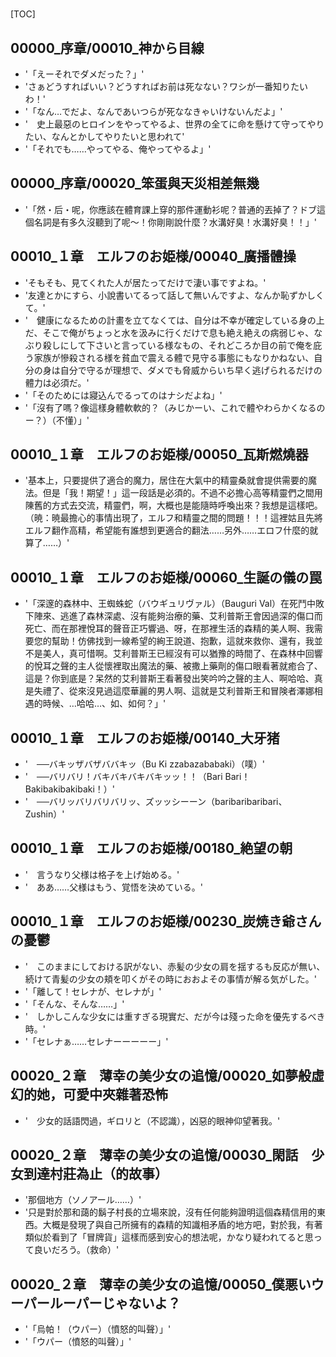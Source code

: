 # 

[TOC]

## 00000_序章/00010_神から目線

- '「えーそれでダメだった？」'
- 'さぁどうすればいい？どうすればお前は死なない？ワシが一番知りたいわ！'
- '「なん…でだよ、なんであいつらが死ななきゃいけないんだよ」'
- '　史上最惡のヒロインをやってやるよ、世界の全てに命を懸けて守ってやりたい、なんとかしてやりたいと思われて'
- '「それでも……やってやる、俺やってやるよ」'


## 00000_序章/00020_笨蛋與天災相差無幾

- '「然・后・呢，你應該在體育課上穿的那件運動衫呢？普通的丟掉了？ドブ這個名詞是有多久沒聽到了呢～！你剛剛說什麼？水溝好臭！水溝好臭！！」'


## 00010_１章　エルフのお姫様/00040_廣播體操

- 'そもそも、見てくれた人が居たってだけで淒い事ですよね。'
- '友達とかにすら、小說書いてるって話して無いんですよ、なんか恥ずかしくて。'
- '　健康になるための計畫を立てなくては、自分は不幸が確定している身の上だ、そこで俺がちょっと水を汲みに行くだけで息も絶え絶えの病弱じゃ、なぶり殺しにして下さいと言っている様なもの、それどころか目の前で俺を庇う家族が慘殺される様を貧血で震える體で見守る事態にもなりかねない、自分の身は自分で守るが理想で、ダメでも脅威からいち早く逃げられるだけの體力は必須だ。'
- '「そのためには寢込んでるってのはナシだよね」'
- '「沒有了嗎？像這樣身體軟軟的？（みじかーい、これで體やわらかくなるのー？）（不懂）」'


## 00010_１章　エルフのお姫様/00050_瓦斯燃燒器

- '基本上，只要提供了適合的魔力，居住在大氣中的精靈桑就會提供需要的魔法。但是「我！期望！」這一段話是必須的。不過不必擔心高等精靈們之間用陳舊的方式去交流，精靈們，啊，大概也是能隨時呼喚出來？我想是這樣吧。（暁：暁最擔心的事情出現了，エルフ和精靈之間的問題！！！這裡姑且先將エルフ翻作高精，希望能有誰想到更適合的翻法……另外……エロフ什麼的就算了……）'


## 00010_１章　エルフのお姫様/00060_生誕の儀の罠

- '「深邃的森林中、王蜘蛛蛇（バウギュリヴァル）（Bauguri Val）在死鬥中敗下陣來、逃進了森林深處、沒有能夠治療的藥、艾利普斯王會因過深的傷口而死亡、而在那裡悅耳的聲音正巧響過、呀，在那裡生活的森精的美人啊、我需要您的幫助！仿佛找到一線希望的絢王說道、抱歉，這就來救你、還有，我並不是美人，真可惜啊。艾利普斯王已經沒有可以猶豫的時間了、在森林中回響的悅耳之聲的主人從懷裡取出魔法的藥、被撒上藥劑的傷口眼看著就癒合了、這是？你到底是？呆然的艾利普斯王看著發出笑吟吟之聲的主人、啊哈哈、真是失禮了、從來沒見過這麼華麗的男人啊、這就是艾利普斯王和冒険者澤娜相遇的時候、…哈哈…、如、如何？」'


## 00010_１章　エルフのお姫様/00140_大牙猪

- '　──バキッザバザババキッ（Bu Ki zzabazababaki）（噗）'
- '　──バリバリ！バキバキバキバキッッ！！（Bari Bari！Bakibakibakibaki！）'
- '　──バリッバリバリバリッ、ズッッシーーン（baribaribaribari、Zushin）'


## 00010_１章　エルフのお姫様/00180_絶望の朝

- '　言うなり父様は格子を上げ始める。'
- '　ああ……父様はもう、覚悟を決めている。'


## 00010_１章　エルフのお姫様/00230_炭焼き爺さんの憂鬱

- '　このままにしておける訳がない、赤髪の少女の肩を揺するも反応が無い、続けて青髪の少女の頬を叩くがその時におおよその事情が解る気がした。'
- '「離して！セレナが、セレナが」'
- '「そんな、そんな……」'
- '　しかしこんな少女には重すぎる現實だ、だが今は殘った命を優先するべき時。'
- '「セレナぁ……セレナーーーーー」'


## 00020_２章　薄幸の美少女の追憶/00020_如夢般虛幻的她，可愛中夾雜著恐怖

- '　少女的話語閃過，ギロリと（不認識），凶惡的眼神仰望著我。'


## 00020_２章　薄幸の美少女の追憶/00030_閑話　少女到達村莊為止（的故事）

- '那個地方（ソノアール……）'
- '只是對於那和藹的鬍子村長的立場來說，沒有任何能夠證明這個森精信用的東西。大概是發現了與自己所擁有的森精的知識相矛盾的地方吧，對於我，有著類似於看到了「冒牌貨」這樣而感到安心的想法呢，かなり疑われてると思って良いだろう。（救命）'


## 00020_２章　薄幸の美少女の追憶/00050_僕悪いウーパールーパーじゃないよ？

- '「烏帕！（ウパー）（憤怒的叫聲）」'
- '「ウパー（憤怒的叫聲）」'
